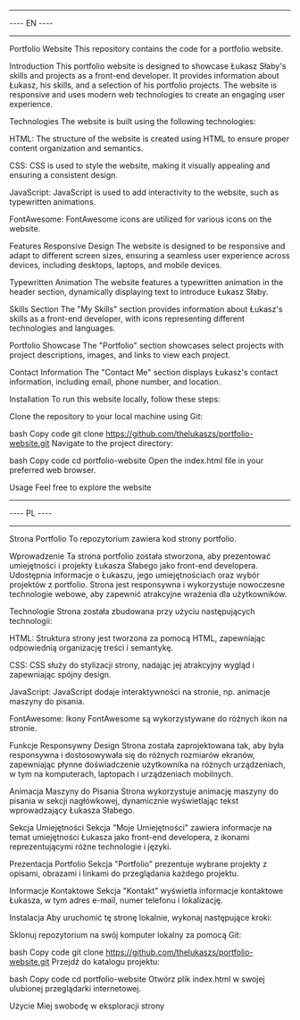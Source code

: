 ************

---- EN ----

************

Portfolio Website
This repository contains the code for a portfolio website.

Introduction
This portfolio website is designed to showcase Łukasz Słaby's skills and projects as a front-end developer. It provides information about Łukasz, his skills, and a selection of his portfolio projects. The website is responsive and uses modern web technologies to create an engaging user experience.

Technologies
The website is built using the following technologies:

HTML: The structure of the website is created using HTML to ensure proper content organization and semantics.

CSS: CSS is used to style the website, making it visually appealing and ensuring a consistent design.

JavaScript: JavaScript is used to add interactivity to the website, such as typewritten animations.

FontAwesome: FontAwesome icons are utilized for various icons on the website.

Features
Responsive Design
The website is designed to be responsive and adapt to different screen sizes, ensuring a seamless user experience across devices, including desktops, laptops, and mobile devices.

Typewritten Animation
The website features a typewritten animation in the header section, dynamically displaying text to introduce Łukasz Słaby.

Skills Section
The "My Skills" section provides information about Łukasz's skills as a front-end developer, with icons representing different technologies and languages.

Portfolio Showcase
The "Portfolio" section showcases select projects with project descriptions, images, and links to view each project.

Contact Information
The "Contact Me" section displays Łukasz's contact information, including email, phone number, and location.

Installation
To run this website locally, follow these steps:

Clone the repository to your local machine using Git:

bash
Copy code
git clone https://github.com/thelukaszs/portfolio-website.git
Navigate to the project directory:

bash
Copy code
cd portfolio-website
Open the index.html file in your preferred web browser.

Usage
Feel free to explore the website

************

---- PL ----

************

Strona Portfolio
To repozytorium zawiera kod strony portfolio.

Wprowadzenie
Ta strona portfolio została stworzona, aby prezentować umiejętności i projekty Łukasza Słabego jako front-end developera. Udostępnia informacje o Łukaszu, jego umiejętnościach oraz wybór projektów z portfolio. Strona jest responsywna i wykorzystuje nowoczesne technologie webowe, aby zapewnić atrakcyjne wrażenia dla użytkowników.

Technologie
Strona została zbudowana przy użyciu następujących technologii:

HTML: Struktura strony jest tworzona za pomocą HTML, zapewniając odpowiednią organizację treści i semantykę.

CSS: CSS służy do stylizacji strony, nadając jej atrakcyjny wygląd i zapewniając spójny design.

JavaScript: JavaScript dodaje interaktywności na stronie, np. animacje maszyny do pisania.

FontAwesome: Ikony FontAwesome są wykorzystywane do różnych ikon na stronie.

Funkcje
Responsywny Design
Strona została zaprojektowana tak, aby była responsywna i dostosowywała się do różnych rozmiarów ekranów, zapewniając płynne doświadczenie użytkownika na różnych urządzeniach, w tym na komputerach, laptopach i urządzeniach mobilnych.

Animacja Maszyny do Pisania
Strona wykorzystuje animację maszyny do pisania w sekcji nagłówkowej, dynamicznie wyświetlając tekst wprowadzający Łukasza Słabego.

Sekcja Umiejętności
Sekcja "Moje Umiejętności" zawiera informacje na temat umiejętności Łukasza jako front-end developera, z ikonami reprezentującymi różne technologie i języki.

Prezentacja Portfolio
Sekcja "Portfolio" prezentuje wybrane projekty z opisami, obrazami i linkami do przeglądania każdego projektu.

Informacje Kontaktowe
Sekcja "Kontakt" wyświetla informacje kontaktowe Łukasza, w tym adres e-mail, numer telefonu i lokalizację.

Instalacja
Aby uruchomić tę stronę lokalnie, wykonaj następujące kroki:

Sklonuj repozytorium na swój komputer lokalny za pomocą Git:

bash
Copy code
git clone https://github.com/thelukaszs/portfolio-website.git
Przejdź do katalogu projektu:

bash
Copy code
cd portfolio-website
Otwórz plik index.html w swojej ulubionej przeglądarki internetowej.

Użycie
Miej swobodę w eksploracji strony

